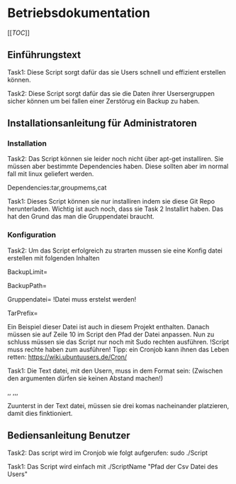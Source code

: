 # Betriebsdokumentation
[[_TOC_]]
## Einführungstext 

Task1: Diese Script sorgt dafür das sie Users schnell und effizient erstellen können.

Task2: Diese Script sorgt dafür das sie die Daten ihrer Usersergruppen sicher können um bei fallen einer Zerstörug ein Backup zu haben.

## Installationsanleitung für Administratoren

### Installation
Task2: Das Script können sie leider noch nicht über apt-get installiren. Sie müssen aber bestimmte Dependencies haben. Diese sollten aber im normal fall mit linux geliefert werden.

Dependencies:tar,groupmems,cat 

Task1: Dieses Script können sie nur installiren indem sie diese Git Repo herunterladen. Wichtig ist auch noch, dass sie Task 2 Installirt haben. Das hat den Grund das man die Gruppendatei braucht.
### Konfiguration
Task2:
Um das Script erfolgreich zu strarten mussen sie eine Konfig datei erstellen mit folgenden Inhalten

BackupLimit=

BackupPath=

Gruppendatei= !Datei muss erstelst werden!

TarPrefix=

Ein Beispiel dieser Datei ist auch in diesem Projekt enthalten.
Danach müssen sie auf Zeile 10 im Script den Pfad der Datei anpassen.
Nun zu schluss müssen sie das Script nur noch mit Sudo rechten ausführen. 
!Script muss rechte haben zum ausführen!
Tipp: ein Cronjob kann ihnen das Leben retten: https://wiki.ubuntuusers.de/Cron/

Task1: Die Text datei, mit den Usern, muss in dem Format sein:
(Zwischen den argumenten dürfen sie keinen Abstand machen!)

<username>,<groupname>,<Firstname Lastname>
,,,

Zuunterst in der Text datei, müssen sie drei komas nacheinander platzieren, damit dies finktioniert.
## Bediensanleitung Benutzer
Task2: Das script wird im Cronjob wie folgt aufgerufen: sudo ./Script

Task1: Das Script wird einfach mit ./ScriptName "Pfad der Csv Datei des Users" 
